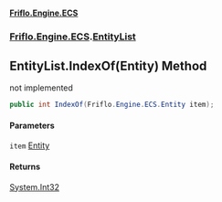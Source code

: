 #### [Friflo.Engine.ECS](index.md#'index')
### [Friflo.Engine.ECS](Friflo.Engine.ECS.md#'Friflo.Engine.ECS').[EntityList](EntityList.md#'Friflo.Engine.ECS.EntityList')

## EntityList.IndexOf(Entity) Method

not implemented

```csharp
public int IndexOf(Friflo.Engine.ECS.Entity item);
```
#### Parameters

<a name='Friflo.Engine.ECS.EntityList.IndexOf(Friflo.Engine.ECS.Entity).item'></a>

`item` [Entity](Entity.md#'Friflo.Engine.ECS.Entity')

#### Returns
[System.Int32](https://docs.microsoft.com/en-us/dotnet/api/System.Int32#'System.Int32')